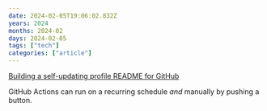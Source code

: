 ```yaml
---
date: 2024-02-05T19:06:02.832Z
years: 2024
months: 2024-02
days: 2024-02-05
tags: ["tech"]
categories: ["article"]
---
```

[Building a self-updating profile README for GitHub](https://simonwillison.net/2020/Jul/10/self-updating-profile-readme/)

GitHub Actions can run on a recurring schedule *and* manually by pushing a button.
